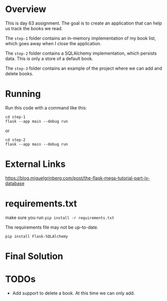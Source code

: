 # Overview

This is day 63 assignment.  The goal is to create an application that can help us track the books we read.

The `step-1` folder contains an in-memory implementation of my book list, which goes away when I close the application.

The `step-2` folder contains a SQLAlchemy implementation, which persists data.  This is only a store of a default book.

The `step-3` folder contains an example of the project where we can add and delete books.


# Running
Run this code with a command like this:

```
cd step-1
flask --app main --debug run
```

or

```
cd step-2
flask --app main --debug run
```

# External Links
https://blog.miguelgrinberg.com/post/the-flask-mega-tutorial-part-iv-database

# requirements.txt
make sure you run `pip install -r requirements.txt`

The requirements file may not be up-to-date.

```
pip install Flask-SQLAlchemy
```

# Final Solution

# TODOs

- Add support to delete a book.  At this time we can only add.
